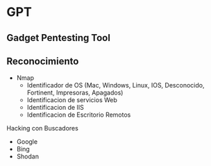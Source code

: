 GPT
===

Gadget Pentesting Tool
----------------------

Reconocimiento
---------------

* Nmap
  - Identificador de  OS (Mac, Windows, Linux, IOS, Desconocido, Fortinent, Impresoras, Apagados)
  - Identificacion de servicios Web
  - Identificacion de IIS
  - Identificacion de Escritorio Remotos



Hacking con Buscadores

 - Google
 - Bing
 - Shodan
